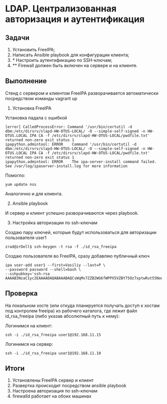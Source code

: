# LDAP. Централизованная авторизация и аутентификация

## Задачи
1. Установить FreeIPA;
2. Написать Ansible playbook для конфигурации клиента;
3. \* Настроить аутентификацию по SSH-ключам;
4. \*\* Firewall должен быть включен на сервере и на клиенте.


## Выполнение

Стенд с сервером и клиентом FreeIPA разворачивается автоматически посредством команды vagrant up

1. Установка FreeIPA

Установка падала с ошибкой
```
[error] CalledProcessError: Command '/usr/bin/certutil -d dbm:/etc/dirsrv/slapd-HW-OTUS-LOCAL/ -O --simple-self-signed -n HW-OTUS.LOCAL IPA CA -f /etc/dirsrv/slapd-HW-OTUS-LOCAL/pwdfile.txt' returned non-zero exit status 1
ipapython.admintool: ERROR    Command '/usr/bin/certutil -d dbm:/etc/dirsrv/slapd-HW-OTUS-LOCAL/ -O --simple-self-signed -n HW-OTUS.LOCAL IPA CA -f /etc/dirsrv/slapd-HW-OTUS-LOCAL/pwdfile.txt' returned non-zero exit status 1
ipapython.admintool: ERROR    The ipa-server-install command failed. See /var/log/ipaserver-install.log for more information
```

Помогло:

```
yum update nss
```

Аналогично и для клиента.



2. Ansible playbook

И сервер и клиент успешно разворачиваются через playbook.



3. Настройка авторизации по ssh-ключам

Создаю пару ключей, которые будут использоваться для авторизации пользователя user1

```
zrad@zrDell$ ssh-keygen -t rsa -f ./id_rsa_freeipa
```

Создаю пользователя во FreeIPA, сразу добавляю публичный ключ
```
ipa user-add user1 --first=Vasiliy --last=P \
--password password --shell=bash \
--sshpubkey='ssh-rsa AAAAB3NzaC1yc2EAAAADAQABAAABAQCsWqMv7ZZB2WG6fWPPX5VZBY75Oz7xptwRut55Noq/DaUR2pMQ52o36i8AeHnSns6lRDPO0H2kL4NdUIWzASjfthqgawmlKfzKMkVmpGZ3w36jr/5Ln6b+HBFeBdQpAhZKSCY4NilpWM3cmjNIN1EG7evFh/TG+c+sX5RR5JArqoNjePHVWuO4i9Rb88hgLvzO0ZYVg/KZnw9Eo0da4MBqWkY8VAb9XpLPJG/QqVgp5srOUHCWmzqzpBzJt5YZ0VbL74n98/SR0hADxv7UHVMSnGK9oQwtleREzSjPHX5JPt5Aw1HW2DhNiNAb53zpE5TcKMQfprO+K46p21n2KsXX'
```



## Проверка

На локальном хосте (или откуда планируется получать доступ к хостам под контролем freeipa) из рабочего каталога, где лежит файл id_rsa_freeipa (либо указав абсолютный путь к нему):

Логинимся на клиент:

```
ssh -i ./id_rsa_freeipa user1@192.168.11.15
```

Логинимся на сервер:

```
ssh -i ./id_rsa_freeipa user1@192.168.11.10
```


## Итоги
1. Установлены FreeIPA сервер и клиент
2. Развертка происходит посредством ansible playbook
3. Настроена авторизация по ssh-ключам
4. firewalld работает на обоих машинах
